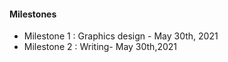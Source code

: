 #### Milestones
- Milestone 1 : Graphics design - May 30th, 2021
- Milestone 2 : Writing- May 30th,2021
